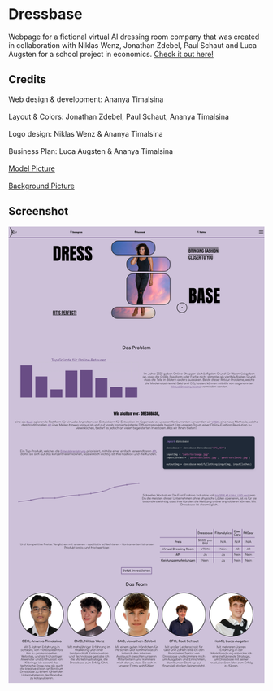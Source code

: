 # Dressbase
Webpage for a fictional virtual AI dressing room company that was created in collaboration with Niklas Wenz, Jonathan Zdebel, Paul Schaut and Luca Augsten for a school project in economics. <a target="_blank" href="https://ananyatimalsina.github.io/dressbase/">Check it out here!</a>

## Credits
Web design & development: Ananya Timalsina<br></br>
Layout & Colors: Jonathan Zdebel, Paul Schaut, Ananya Timalsina<br></br>
Logo design: Niklas Wenz & Ananya Timalsina<br></br>
Business Plan: Luca Augsten & Ananya Timalsina<br></br>
<a target="_blank" href="https://www.paulmanoian.com/photography/2017/07/model-portfolio-photography-detroit-photographer/">Model Picture</a><br></br>
<a target="_blank" href="https://www.pxfuel.com/en/desktop-wallpaper-itxox">Background Picture</a>

## Screenshot
<img src="https://github.com/ananyatimalsina/dressbase/blob/main/screenshots/main.png"></img>
